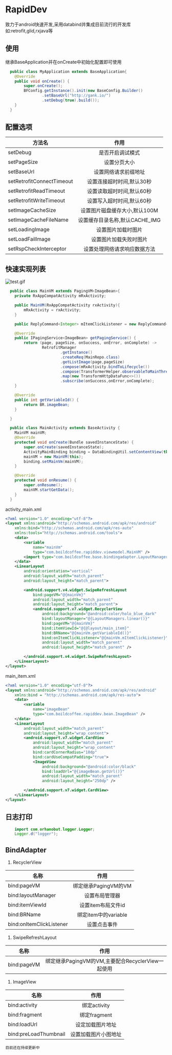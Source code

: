 # RapidDev

  致力于android快速开发,采用databind并集成目前流行的开发库如:retrofit,glid,rxjava等

## 使用

继承BaseApplication并在onCreate中初始化配置即可使用

```java
  public class MyApplication extends BaseApplication{
    @Override
    public void onCreate() {
        super.onCreate();
        BFConfig.getInstance().init(new BaseConfig.Builder()
                .setBaseUrl("http://gank.io/")
                .setDebug(true).build());
    }
  }
```

## 配置选项

| 方法名                     | 作用 |
| -                         | :-:  |
| setDebug                  | 是否开启调试模式 |
| setPageSize               | 设置分页大小 |
| setBaseUrl                | 设置网络请求前缀地址 |
| setRetrofitConnectTimeout | 设置连接超时时间,默认30秒 |
| setRetrofitReadTimeout    | 设置读取超时时间,默认60秒 |
| setRetrofitWriteTimeout   | 设置写入超时时间,默认60秒 |
| setImageCacheSize         | 设置图片磁盘缓存大小,默认100M |
| setImageCacheFileName     | 设置缓存目录名称,默认CACHE_IMG |
| setLoadingImage           | 设置图片加载时图片 |
| setLoadFailImage          | 设置图片加载失败时图片 |
| setRspCheckInterceptor    | 设置处理网络请求响应数据方法 |

## 快速实现列表

![test.gif](
https://github.com/aii1991/AndroidRapidDev/blob/master/app/gif/test.gif)

```java
  public class MainVM extends PagingVM<ImageBean>{
    private RxAppCompatActivity mRxActivity;

    public MainVM(RxAppCompatActivity rxActivity){
        mRxActivity = rxActivity;
    }

    public ReplyCommand<Integer> mItemClickListener = new ReplyCommand<>((position) -> Toast.makeText(mRxActivity,"click position => "+ position,Toast.LENGTH_LONG).show());

    @Override
    public IPagingService<ImageBean> getPagingService() {
        return (page, pageSize, onSuccess, onError, onComplete) ->
                RetrofitManager
                        .getInstance()
                        .createReq(MainRepo.class)
                        .getListImage(page,pageSize)
                        .compose(mRxActivity.bindToLifecycle())
                        .compose(TransformerHelper.observableToMainThreadTransformer())
                        .map(new TransformHttpDataFunc<>())
                        .subscribe(onSuccess,onError,onComplete);
    }

    @Override
    public int getVariableId() {
        return BR.imageBean;
    }

  }
```

```java
  public class MainActivity extends BaseActivity {
    MainVM mainVM;
    @Override
    protected void onCreate(Bundle savedInstanceState) {
        super.onCreate(savedInstanceState);
        ActivityMainBinding binding = DataBindingUtil.setContentView(this, R.layout.activity_main);
        mainVM = new MainVM(this);
        binding.setMainVm(mainVM);
    }

    @Override
    protected void onResume() {
        super.onResume();
        mainVM.startGetData();
    }
  }
```

activity_main.xml

```xml
<?xml version="1.0" encoding="utf-8"?>
<layout xmlns:android="http://schemas.android.com/apk/res/android"
    xmlns:bind="http://schemas.android.com/apk/res-auto"
    xmlns:tools="http://schemas.android.com/tools">
    <data>
        <variable
            name="mainVm"
            type="com.boildcoffee.rapiddev.viewmodel.MainVM" />
        <import type="com.boildcoffee.base.bindingadapter.LayoutManagers" />
    </data>
    <LinearLayout
        android:orientation="vertical"
        android:layout_width="match_parent"
        android:layout_height="match_parent">

        <android.support.v4.widget.SwipeRefreshLayout
            bind:pageVM="@{mainVm}"
            android:layout_width="match_parent"
            android:layout_height="match_parent">
            <android.support.v7.widget.RecyclerView
                android:background="@android:color/holo_blue_dark"
                bind:layoutManager="@{LayoutManagers.linear()}"
                bind:pageVM="@{mainVm}"
                bind:itemViewId="@{@layout/main_item}"
                bind:BRName="@{mainVm.getVariableId()}"
                bind:onItemClickListener="@{mainVm.mItemClickListener}"
                android:layout_width="match_parent"
                android:layout_height="match_parent" />

        </android.support.v4.widget.SwipeRefreshLayout>
    </LinearLayout>
</layout>
```

main_item.xml

```xml
<?xml version="1.0" encoding="utf-8"?>
<layout xmlns:android="http://schemas.android.com/apk/res/android"
    xmlns:bind = "http://schemas.android.com/apk/res-auto">
    <data>
        <variable
            name="imageBean"
            type="com.boildcoffee.rapiddev.bean.ImageBean" />
    </data>
    <LinearLayout
        android:layout_width="match_parent"
        android:layout_height="wrap_content">
        <android.support.v7.widget.CardView
            android:layout_width="match_parent"
            android:layout_height="wrap_content"
            bind:cardCornerRadius="10dp"
            bind:cardUseCompatPadding="true">
            <ImageView
                android:background="@android:color/black"
                bind:loadUrl="@{imageBean.getUrl()}"
                android:layout_width="match_parent"
                android:layout_height="250dp" />

        </android.support.v7.widget.CardView>
    </LinearLayout>
</layout>
```

## 日志打印

```java
    import com.orhanobut.logger.Logger;
    Logger.d("logger");
```

## BindAdapter

1. RecyclerView

| 名称                     | 作用 |
| -                        | :-:  |
| bind:pageVM              | 绑定继承PagingVM的VM |
| bind:layoutManager       | 设置布局管理器 |
| bind:itemViewId          | 设置item布局文件id |
| bind:BRName              | 绑定item中的variable |
| bind:onItemClickListener | 设置点击事件 |

1. SwipeRefreshLayout

| 名称                     | 作用 |
| -                        | :-:  |
| bind:pageVM              | 绑定继承PagingVM的VM,主要配合RecyclerView一起使用|

1. ImageView

| 名称                     | 作用  |
| -                        | :-:  |
| bind:activity            | 绑定activity |
| bind:fragment            | 绑定fragment |
| bind:loadUrl             | 设定加载图片地址 |
| bind:preLoadThumbnail    | 设置加载图片小图地址 |

`目前还在持续更新中`
